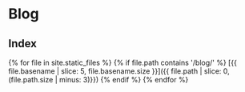 # Blog

## Index

{% for file in site.static_files %}
  {% if file.path contains '/blog/' %}
[{{ file.basename | slice: 5, file.basename.size }}]({{ file.path | slice: 0, (file.path.size | minus: 3)}})
  {% endif %}
{% endfor %}

